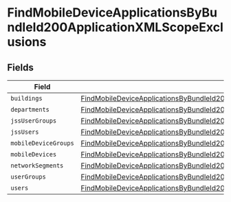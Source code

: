 # FindMobileDeviceApplicationsByBundleId200ApplicationXMLScopeExclusions


## Fields

| Field                                                                                                                                                                                                             | Type                                                                                                                                                                                                              | Required                                                                                                                                                                                                          | Description                                                                                                                                                                                                       |
| ----------------------------------------------------------------------------------------------------------------------------------------------------------------------------------------------------------------- | ----------------------------------------------------------------------------------------------------------------------------------------------------------------------------------------------------------------- | ----------------------------------------------------------------------------------------------------------------------------------------------------------------------------------------------------------------- | ----------------------------------------------------------------------------------------------------------------------------------------------------------------------------------------------------------------- |
| `buildings`                                                                                                                                                                                                       | [FindMobileDeviceApplicationsByBundleId200ApplicationXMLScopeExclusionsBuildings](../../models/operations/findmobiledeviceapplicationsbybundleid200applicationxmlscopeexclusionsbuildings.md)[]                   | :heavy_minus_sign:                                                                                                                                                                                                | N/A                                                                                                                                                                                                               |
| `departments`                                                                                                                                                                                                     | [FindMobileDeviceApplicationsByBundleId200ApplicationXMLScopeExclusionsDepartments](../../models/operations/findmobiledeviceapplicationsbybundleid200applicationxmlscopeexclusionsdepartments.md)[]               | :heavy_minus_sign:                                                                                                                                                                                                | N/A                                                                                                                                                                                                               |
| `jssUserGroups`                                                                                                                                                                                                   | [FindMobileDeviceApplicationsByBundleId200ApplicationXMLScopeExclusionsJssUserGroups](../../models/operations/findmobiledeviceapplicationsbybundleid200applicationxmlscopeexclusionsjssusergroups.md)[]           | :heavy_minus_sign:                                                                                                                                                                                                | N/A                                                                                                                                                                                                               |
| `jssUsers`                                                                                                                                                                                                        | [FindMobileDeviceApplicationsByBundleId200ApplicationXMLScopeExclusionsJssUsers](../../models/operations/findmobiledeviceapplicationsbybundleid200applicationxmlscopeexclusionsjssusers.md)[]                     | :heavy_minus_sign:                                                                                                                                                                                                | N/A                                                                                                                                                                                                               |
| `mobileDeviceGroups`                                                                                                                                                                                              | [FindMobileDeviceApplicationsByBundleId200ApplicationXMLScopeExclusionsMobileDeviceGroups](../../models/operations/findmobiledeviceapplicationsbybundleid200applicationxmlscopeexclusionsmobiledevicegroups.md)[] | :heavy_minus_sign:                                                                                                                                                                                                | N/A                                                                                                                                                                                                               |
| `mobileDevices`                                                                                                                                                                                                   | [FindMobileDeviceApplicationsByBundleId200ApplicationXMLScopeExclusionsMobileDevices](../../models/operations/findmobiledeviceapplicationsbybundleid200applicationxmlscopeexclusionsmobiledevices.md)[]           | :heavy_minus_sign:                                                                                                                                                                                                | N/A                                                                                                                                                                                                               |
| `networkSegments`                                                                                                                                                                                                 | [FindMobileDeviceApplicationsByBundleId200ApplicationXMLScopeExclusionsNetworkSegments](../../models/operations/findmobiledeviceapplicationsbybundleid200applicationxmlscopeexclusionsnetworksegments.md)[]       | :heavy_minus_sign:                                                                                                                                                                                                | N/A                                                                                                                                                                                                               |
| `userGroups`                                                                                                                                                                                                      | [FindMobileDeviceApplicationsByBundleId200ApplicationXMLScopeExclusionsUserGroups](../../models/operations/findmobiledeviceapplicationsbybundleid200applicationxmlscopeexclusionsusergroups.md)[]                 | :heavy_minus_sign:                                                                                                                                                                                                | N/A                                                                                                                                                                                                               |
| `users`                                                                                                                                                                                                           | [FindMobileDeviceApplicationsByBundleId200ApplicationXMLScopeExclusionsUsers](../../models/operations/findmobiledeviceapplicationsbybundleid200applicationxmlscopeexclusionsusers.md)[]                           | :heavy_minus_sign:                                                                                                                                                                                                | N/A                                                                                                                                                                                                               |